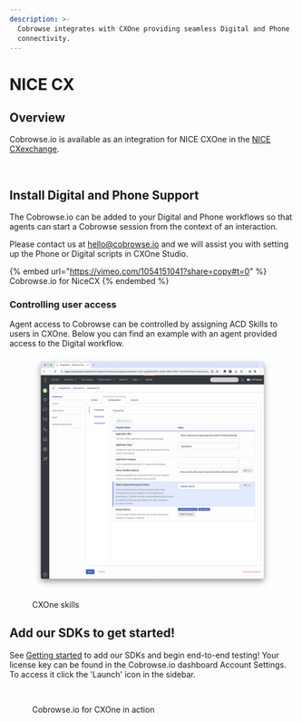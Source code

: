 ```yaml
---
description: >-
  Cobrowse integrates with CXOne providing seamless Digital and Phone
  connectivity.
---
```


# NICE CX

## Overview

Cobrowse.io is available as an integration for NICE CXOne in the [NICE CXexchange](https://cxexchange.niceincontact.com/en-US/apps/465658/cobrowseio).

<figure><img src="../../.gitbook/assets/img1689264361532420508.png" alt=""><figcaption></figcaption></figure>

## Install Digital and Phone Support

The Cobrowse.io can be added to your Digital and Phone workflows so that agents can start a Cobrowse session from the context of an interaction.&#x20;

Please contact us at [hello@cobrowse.io](mailto:hello@cobrowse.io) and we will assist you with setting up the Phone or Digital scripts  in CXOne Studio.

{% embed url="https://vimeo.com/1054151041?share=copy#t=0" %}
Cobrowse.io for NiceCX
{% endembed %}

### Controlling user access

Agent access to Cobrowse can be controlled by assigning ACD Skills to users in CXOne. Below you can find an example with an agent provided access to the Digital workflow.

<figure><img src="../../.gitbook/assets/image.png" alt=""><figcaption><p>CXOne skills</p></figcaption></figure>

## Add our SDKs to get started!

See [Getting started](../../) to add our SDKs and begin end-to-end testing! Your license key can be found in the Cobrowse.io dashboard Account Settings. To access it click the 'Launch' icon in the sidebar.

<figure><img src="../../.gitbook/assets/image (4).png" alt=""><figcaption><p>Cobrowse.io for CXOne in action</p></figcaption></figure>

